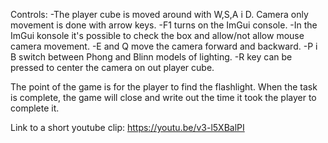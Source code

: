 Controls:
-The player cube is moved around with W,S,A i D.
Camera only movement is done with arrow keys.
-F1 turns on the ImGui console.
-In the ImGui konsole it's possible to check the box and allow/not allow mouse camera movement.
-E and Q move the camera forward and backward.
-P i B switch between Phong and Blinn models of lighting.
-R key can be pressed to center the camera on out player cube.

The point of the game is for the player to find the flashlight. When the task is complete, the game will close and write out the time it took the player to complete it.

Link to a short youtube clip: https://youtu.be/v3-l5XBalPI
